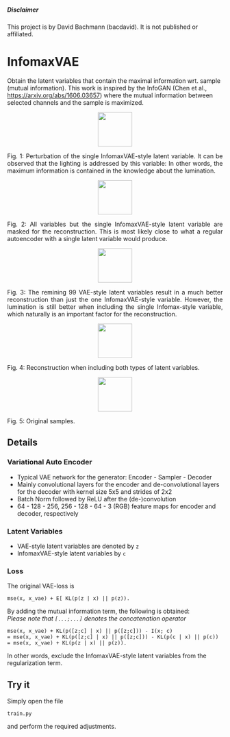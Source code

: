 ##### Disclaimer
This project is by David Bachmann (bacdavid). It is not published or affiliated.

# InfomaxVAE

Obtain the latent variables that contain the maximal information wrt. sample (mutual information). This work is inspired by the InfoGAN (Chen et al., https://arxiv.org/abs/1606.03657) where the mutual information between selected channels and the sample is maximized. 

<div align="center">
<img src="img/c_var0.jpg" width="80"/>
<p align="justify">Fig. 1: Perturbation of the single InfomaxVAE-style latent variable. It can be observed that the lighting is addressed by this variable: In other words, the maximum information is contained in the knowledge about the lumination.</p>
</div>
<div align="center">
<img src="img/csemireconstructed.jpg" width="80"/>
<p align="justify">Fig. 2: All variables but the single InfomaxVAE-style latent variable are masked for the reconstruction. This is most likely close to what a regular autoencoder with a single latent variable would produce.</p>
</div>
<div align="center">
<img src="img/zsemireconstructed.jpg" width="80"/>
<p align="justify">Fig. 3: The remining 99 VAE-style latent variables result in a much better reconstruction than just the one InfomaxVAE-style variable. However, the lumination is still better when including the single Infomax-style variable, which naturally is an important factor for the reconstruction.</p>
</div>
<div align="center">
<img src="img/reconstructed.jpg" width="80"/>
<p align="justify">Fig. 4: Reconstruction when including both types of latent variables.</p>
</div>
<div align="center">
<img src="img/original.jpg" width="80"/>
<p align="justify">Fig. 5: Original samples.</p>
</div>

## Details

### Variational Auto Encoder

- Typical VAE network for the generator: Encoder - Sampler - Decoder
- Mainly convolutional layers for the encoder and de-convolutional layers for the decoder with kernel size 5x5 and strides of 2x2
- Batch Norm followed by ReLU after the (de-)convolution
- 64 - 128 - 256, 256 - 128 - 64 - 3 (RGB) feature maps for encoder and decoder, respectively

### Latent Variables

- VAE-style latent variables are denoted by `z`
- InfomaxVAE-style latent variables by `c`

### Loss

The original VAE-loss is 
```
mse(x, x_vae) + E[ KL(p(z | x) || p(z)).
```
By adding the mutual information term, the following is obtained:<br/> 
*Please note that `[...;...]` denotes the concatenation operator*
```
mse(x, x_vae) + KL(p([z;c] | x) || p([z;c])) - I(x; c) 
= mse(x, x_vae) + KL(p([z;c] | x) || p([z;c])) - KL(p(c | x) || p(c))
= mse(x, x_vae) + KL(p(z | x) || p(z)).
```
In other words, exclude the InfomaxVAE-style latent variables from the regularization term.


## Try it

Simply open the file 
```
train.py
```
and perform the required adjustments.
